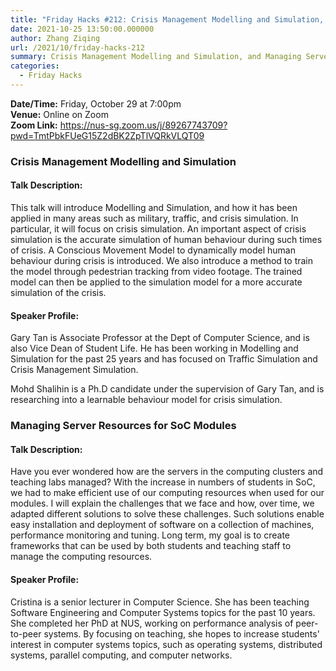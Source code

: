 ```yaml
---
title: "Friday Hacks #212: Crisis Management Modelling and Simulation, and Managing Server Resources for SoC Modules"
date: 2021-10-25 13:50:00.000000
author: Zhang Ziqing
url: /2021/10/friday-hacks-212
summary: Crisis Management Modelling and Simulation, and Managing Server Resources for SoC Modules
categories:
  - Friday Hacks
---
```


**Date/Time:** Friday, October 29 at 7:00pm <br />
**Venue:** Online on Zoom<br />
**Zoom Link:** https://nus-sg.zoom.us/j/89267743709?pwd=TmtPbkFUeG15Z2dBK2ZpTlVQRkVLQT09

### Crisis Management Modelling and Simulation

#### Talk Description:

This talk will introduce Modelling and Simulation, and how it has been applied in many areas such as military, traffic, and crisis simulation. In particular, it will focus on crisis simulation. An important aspect of crisis simulation is the accurate simulation of human behaviour during such times of crisis. A Conscious Movement Model to dynamically model human behaviour during crisis is introduced. We also introduce a method to train the model through pedestrian tracking from video footage. The trained model can then be applied to the simulation model for a more accurate simulation of the crisis.

#### Speaker Profile:

Gary Tan is Associate Professor at the Dept of Computer Science, and is also Vice Dean of Student Life. He has been working in Modelling and Simulation for the past 25 years and has focused on Traffic Simulation and Crisis Management Simulation.

Mohd Shalihin is a Ph.D candidate under the supervision of Gary Tan, and is researching into a learnable behaviour model for crisis simulation.

### Managing Server Resources for SoC Modules

#### Talk Description:

Have you ever wondered how are the servers in the computing clusters and teaching labs managed? With the increase in numbers of students in SoC, we had to make efficient use of our computing resources when used for our modules. I will explain the challenges that we face and how, over time, we adapted different solutions to solve these challenges. Such solutions enable easy installation and deployment of software on a collection of machines, performance monitoring and tuning. Long term, my goal is to create frameworks that can be used by both students and teaching staff to manage the computing resources.

#### Speaker Profile:

Cristina is a senior lecturer in Computer Science. She has been teaching Software Engineering and Computer Systems topics for the past 10 years. She completed her PhD at NUS, working on performance analysis of peer-to-peer systems. By focusing on teaching, she hopes to increase students' interest in computer systems topics, such as operating systems, distributed systems, parallel computing, and computer networks.
